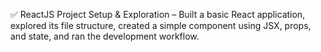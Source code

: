 ✅ ReactJS Project Setup & Exploration – Built a basic React application, explored its file structure, created a simple component using JSX, props, and state, and ran the development workflow.
